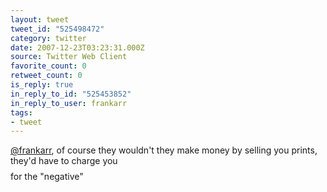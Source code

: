 ```yaml
---
layout: tweet
tweet_id: "525498472"
category: twitter
date: 2007-12-23T03:23:31.000Z
source: Twitter Web Client
favorite_count: 0
retweet_count: 0
is_reply: true
in_reply_to_id: "525453852"
in_reply_to_user: frankarr
tags:
- tweet
---
```


[@frankarr](https://twitter.com/@frankarr), of course they wouldn't they make money by selling you prints, they'd have to charge you $$$$ for the "negative"

